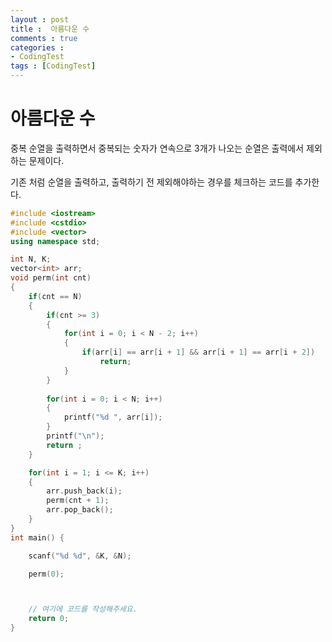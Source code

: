 ```yaml
---
layout : post
title :  아름다운 수
comments : true
categories : 
- CodingTest
tags : [CodingTest]
---
```

#   아름다운 수

중복 순열을 출력하면서 중복되는 숫자가 연속으로 3개가 나오는 순열은 출력에서 제외하는 문제이다.

기존 처럼 순열을 출력하고, 출력하기 전 제외해야하는 경우를 체크하는 코드를 추가한다.

```cpp
#include <iostream>
#include <cstdio>
#include <vector>
using namespace std;

int N, K;
vector<int> arr;
void perm(int cnt)
{
    if(cnt == N)
    {
        if(cnt >= 3)
        {
            for(int i = 0; i < N - 2; i++)
            {
                if(arr[i] == arr[i + 1] && arr[i + 1] == arr[i + 2])
                    return;
            }
        }
        
        for(int i = 0; i < N; i++)
        {
            printf("%d ", arr[i]);
        }
        printf("\n");
        return ;
    }

    for(int i = 1; i <= K; i++)
    {
        arr.push_back(i);
        perm(cnt + 1);
        arr.pop_back();
    }
}
int main() {

    scanf("%d %d", &K, &N);

    perm(0);



    // 여기에 코드를 작성해주세요.
    return 0;
}
```
